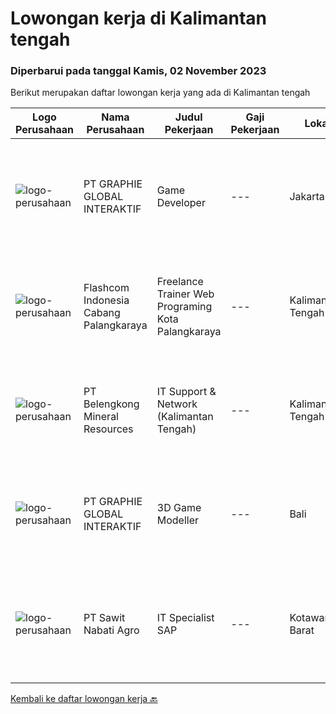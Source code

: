 
  # Lowongan kerja di Kalimantan tengah

  ### Diperbarui pada tanggal Kamis, 02 November 2023

  Berikut merupakan daftar lowongan kerja yang ada di Kalimantan tengah

  |Logo Perusahaan | Nama Perusahaan | Judul Pekerjaan | Gaji Pekerjaan | Lokasi | Deskripsi | Tanggal diunggah | Pranala |
  | -------------- | --------------- | --------------- | --------- | --------- | -------------- | ------- | ----------- |
  |![logo-perusahaan](https://image-service-cdn.seek.com.au/f9a751ea24d68e4658d0eb7882e2db58a9b95cb0/ee4dce1061f3f616224767ad58cb2fc751b8d2dc)|PT GRAPHIE GLOBAL INTERAKTIF|Game Developer|---|Jakarta Raya|Deskripsi Pekerjaan : Usia maksimal 40 tahun Pendidikan terakhir minimal D3 Menyenangi dunia aplikasi komputer dan pembuatan game Mempunyai kemampuan...|Senin, 30 Oktober 2023|https://www.jobstreet.co.id/id/job/game-developer-4513833?token=0~1cde66d3-f1e7-4e2f-8082-b0884ae2dcc7&sectionRank=1&jobId=jobstreet-id-job-4513833|
|![logo-perusahaan](https://i.ibb.co/sqvTCh9/112815900-stock-vector-no-image-available-icon-flat-vector.webp)|Flashcom Indonesia Cabang Palangkaraya|Freelance Trainer Web Programing Kota Palangkaraya|---|Kalimantan Tengah|KATEGORI PEKERJAANKategori Pekerjaan                 : Trainer Web ProgramingLevel Pekerjaan                      : Basic - Expert DESKRIPSI...|Kamis, 26 Oktober 2023|https://www.jobstreet.co.id/id/job/freelance-trainer-web-programing-kota-palangkaraya-1037277072?token=0~1cde66d3-f1e7-4e2f-8082-b0884ae2dcc7&sectionRank=2&jobId=jobstreet-id-job-1037277072|
|![logo-perusahaan](https://image-service-cdn.seek.com.au/aea2830a6a5ef7b23f5773b025191983b5991cc9/ee4dce1061f3f616224767ad58cb2fc751b8d2dc)|PT Belengkong Mineral Resources|IT Support & Network (Kalimantan Tengah)|---|Kalimantan Tengah|Kualifikasi: Pendidikan minimal S1 Teknik Komputer/Sistem Informasi/Teknik Informatika Usia maksimal 30 tahun Pengalaman minimal 2 tahun untuk posisi...|Kamis, 19 Oktober 2023|https://www.jobstreet.co.id/id/job/it-support-network-kalimantan-tengah-4504126?token=0~1cde66d3-f1e7-4e2f-8082-b0884ae2dcc7&sectionRank=3&jobId=jobstreet-id-job-4504126|
|![logo-perusahaan](https://image-service-cdn.seek.com.au/4cf2a680e40684f2c1e45f1d04725525a26ebc67/ee4dce1061f3f616224767ad58cb2fc751b8d2dc)|PT GRAPHIE GLOBAL INTERAKTIF|3D Game Modeller|---|Bali|Job Responsibilities: Creating 3D Model character for game Smoothing a 3D file Editing 3D File UV Unwrap texturing Humanoid Rigging Required Software...|Selasa, 03 Oktober 2023|https://www.jobstreet.co.id/id/job/3d-game-modeller-4486438?token=0~1cde66d3-f1e7-4e2f-8082-b0884ae2dcc7&sectionRank=4&jobId=jobstreet-id-job-4486438|
|![logo-perusahaan](https://image-service-cdn.seek.com.au/502e8e599f5642905217db0c13c25554e70d8e75/ee4dce1061f3f616224767ad58cb2fc751b8d2dc)|PT Sawit Nabati Agro|IT Specialist SAP|---|Kotawaringin Barat|Requirement : Bachelor of D3/S1 Information Systems / Informatics Engineering / Computer Engineering Have SAP Experience and a minimum of 2 years...|Rabu, 04 Oktober 2023|https://www.jobstreet.co.id/id/job/it-specialist-sap-4488139?token=0~1cde66d3-f1e7-4e2f-8082-b0884ae2dcc7&sectionRank=5&jobId=jobstreet-id-job-4488139|


  [Kembali ke daftar lowongan kerja 🔙](../README.md#daftar-lowongan-kerja)
  